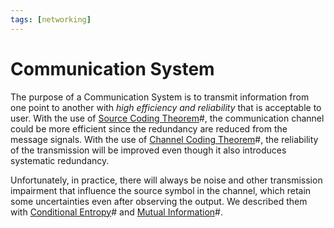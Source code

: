 ```yaml
---
tags: [networking]
---
```


# Communication System

The purpose of a Communication System is to transmit information from one point
to another with *high efficiency and reliability* that is acceptable to user.
With the use of [Source Coding Theorem](202209291028.md)#, the communication
channel could be more efficient since the redundancy are reduced from the
message signals. With the use of [Channel Coding Theorem](202209291049.md)#, the
reliability of the transmission will be improved even though it also introduces
systematic redundancy.

Unfortunately, in practice, there will always be noise and other transmission
impairment that influence the source symbol in the channel, which retain some
uncertainties even after observing the output. We described them with
[Conditional Entropy](202210261349.md)# and [Mutual Information](202210261345.md)#.
